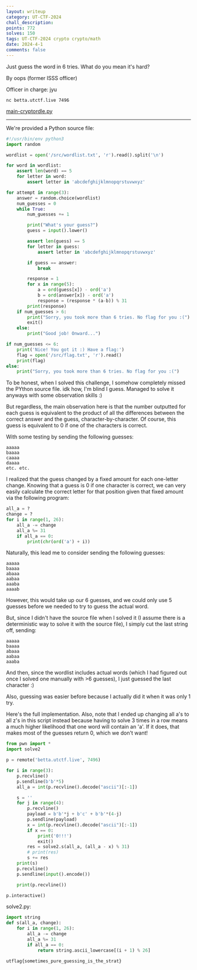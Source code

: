 ```yaml
---
layout: writeup
category: UT-CTF-2024
chall_description:
points: 772
solves: 150
tags: UT-CTF-2024 crypto crypto/math
date: 2024-4-1
comments: false
---
```


Just guess the word in 6 tries. What do you mean it's hard?

By oops (former ISSS officer)

Officer in charge: jyu

`nc betta.utctf.live 7496`

[main-cryptordle.py](https://github.com/Nightxade/ctf-writeups/blob/master/assets/CTFs/UT-CTF-2024/main-cryptordle.py)  

---

We're provided a Python source file:  

```py
#!/usr/bin/env python3
import random

wordlist = open('/src/wordlist.txt', 'r').read().split('\n')

for word in wordlist:
    assert len(word) == 5
    for letter in word:
        assert letter in 'abcdefghijklmnopqrstuvwxyz'

for attempt in range(3):
    answer = random.choice(wordlist)
    num_guesses = 0
    while True:
        num_guesses += 1

        print("What's your guess?")
        guess = input().lower()

        assert len(guess) == 5
        for letter in guess:
            assert letter in 'abcdefghijklmnopqrstuvwxyz'

        if guess == answer:
            break

        response = 1
        for x in range(5):
            a = ord(guess[x]) - ord('a')
            b = ord(answer[x]) - ord('a')
            response = (response * (a-b)) % 31
        print(response)
    if num_guesses > 6:
        print("Sorry, you took more than 6 tries. No flag for you :(")
        exit()
    else:
        print("Good job! Onward...")

if num_guesses <= 6:
    print('Nice! You got it :) Have a flag:')
    flag = open('/src/flag.txt', 'r').read()
    print(flag)
else:
    print("Sorry, you took more than 6 tries. No flag for you :(")
```

To be honest, when I solved this challenge, I somehow completely missed the PYthon source file. idk how, I'm blind I guess. Managed to solve it anyways with some observation skills :)  

But regardless, the main observation here is that the number outputted for each guess is equivalent to the product of all the differences between the correct answer and the guess, character-by-character. Of course, this guess is equivalent to 0 if one of the characters is correct.  

With some testing by sending the following guesses:  

```
aaaaa
baaaa
caaaa
daaaa
etc. etc.
```

I realized that the guess changed by a fixed amount for each one-letter change. Knowing that a guess is 0 if one character is correct, we can very easily calculate the correct letter for that position given that fixed amount via the following program:  

```py
all_a = ?
change = ?
for i in range(1, 26):
    all_a -= change
    all_a %= 31
    if all_a == 0:
        print(chr(ord('a') + i))
```

Naturally, this lead me to consider sending the following guesses:  

```
aaaaa
baaaa
abaaa
aabaa
aaaba
aaaab
```

However, this would take up our 6 guesses, and we could only use 5 guesses before we needed to try to guess the actual word.  

But, since I didn't have the source file when I solved it (I assume there is a deterministic way to solve it with the source file), I simply cut the last string off, sending:  

```
aaaaa
baaaa
abaaa
aabaa
aaaba
```

And then, since the wordlist includes actual words (which I had figured out once I solved one manually with >6 guesses), I just guessed the last character :)  

Also, guessing was easier before because I actually did it when it was only 1 try.  

Here's the full implementation. Also, note that I ended up changing all a's to all z's in this script instead because having to solve 3 times in a row means a much higher likelihood that one word will contain an 'a'. If it does, that makes most of the guesses return 0, which we don't want!  

```py
from pwn import *
import solve2

p = remote('betta.utctf.live', 7496)

for i in range(3):
    p.recvline()
    p.sendline(b'b'*5)
    all_a = int(p.recvline().decode("ascii")[:-1])

    s = ''
    for j in range(4):
        p.recvline()
        payload = b'b'*j + b'c' + b'b'*(4-j)
        p.sendline(payload)
        x = int(p.recvline().decode("ascii")[:-1])
        if x == 0:
            print('0!!!')
            exit()
        res = solve2.s(all_a, (all_a - x) % 31)
        # print(res)
        s += res
    print(s)
    p.recvline()
    p.sendline(input().encode())

    print(p.recvline())

p.interactive()
```

solve2.py:  

```py
import string
def s(all_a, change):
    for i in range(1, 26):
        all_a -= change
        all_a %= 31
        if all_a == 0:
            return string.ascii_lowercase[(i + 1) % 26]
```

    utflag{sometimes_pure_guessing_is_the_strat}